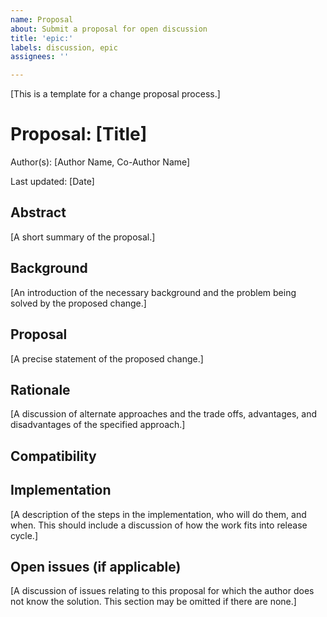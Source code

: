```yaml
---
name: Proposal
about: Submit a proposal for open discussion
title: 'epic:'
labels: discussion, epic
assignees: ''

---
```


[This is a template for a change proposal process.]

# Proposal: [Title]

Author(s): [Author Name, Co-Author Name]

Last updated: [Date]

## Abstract

[A short summary of the proposal.]

## Background

[An introduction of the necessary background and the problem being solved by the proposed change.]

## Proposal

[A precise statement of the proposed change.]

## Rationale

[A discussion of alternate approaches and the trade offs, advantages, and disadvantages of the specified approach.]

## Compatibility

## Implementation

[A description of the steps in the implementation, who will do them, and when.
This should include a discussion of how the work fits into release cycle.]

## Open issues (if applicable)

[A discussion of issues relating to this proposal for which the author does not
know the solution. This section may be omitted if there are none.]
